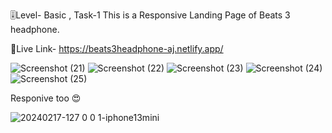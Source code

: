 🎚️Level- Basic , Task-1
This is a Responsive Landing Page of Beats 3 headphone.

🔗Live Link-
https://beats3headphone-aj.netlify.app/

![Screenshot (21)](https://github.com/AjayKhati/SlashMark-FullStackWebDevInternship-/assets/100029407/21ad2f9f-f114-4053-9e83-f5cd9e75b1c8)
![Screenshot (22)](https://github.com/AjayKhati/SlashMark-FullStackWebDevInternship-/assets/100029407/7c2ef08c-bc95-4b2a-ac79-5643b1ee87ad)
![Screenshot (23)](https://github.com/AjayKhati/SlashMark-FullStackWebDevInternship-/assets/100029407/70a0b4f5-1251-42b0-8d74-0722c723a378)
![Screenshot (24)](https://github.com/AjayKhati/SlashMark-FullStackWebDevInternship-/assets/100029407/52c75ae3-881c-4cd8-810b-6ab71d8271c3)
![Screenshot (25)](https://github.com/AjayKhati/SlashMark-FullStackWebDevInternship-/assets/100029407/8b510347-50c4-4de0-9e32-bd0c0461e2a8)

Responive too 😍

![20240217-127 0 0 1-iphone13mini](https://github.com/AjayKhati/SlashMark-FullStackWebDevInternship-/assets/100029407/4a1827bc-854d-4c8c-8e3b-24d1ca92d4df)

